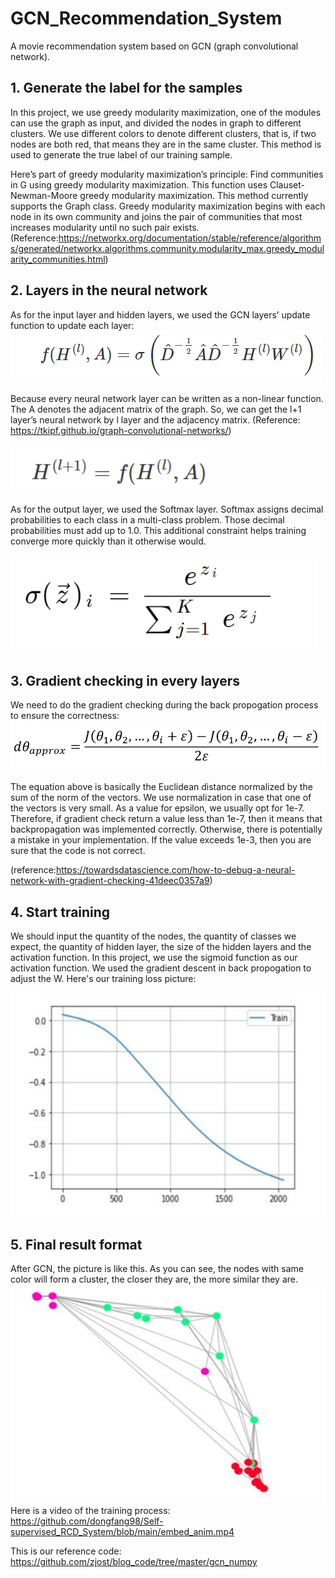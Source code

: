 # GCN_Recommendation_System
A movie recommendation system based on GCN (graph convolutional network). 

## 1.	Generate the label for the samples
In this project, we use greedy modularity maximization, one of the modules can use the graph as input, and divided the nodes in graph to different clusters. We use different colors to denote different clusters, that is, if two nodes are both red, that means they are in the same cluster. This method is used to generate the true label of our training sample. 

Here’s part of greedy modularity maximization’s principle:
Find communities in G using greedy modularity maximization. This function uses Clauset-Newman-Moore greedy modularity maximization. This method currently supports the Graph class. Greedy modularity maximization begins with each node in its own community and joins the pair of communities that most increases modularity until no such pair exists. (Reference:https://networkx.org/documentation/stable/reference/algorithms/generated/networkx.algorithms.community.modularity_max.greedy_modularity_communities.html)

## 2. Layers in the neural network
As for the input layer and hidden layers, we used the GCN layers’ update function to update each layer:
![image](https://github.com/dongfang98/Self-supervised_RCD_System/blob/main/Picture/GCN_Layer.png)

Because every neural network layer can be written as a non-linear function. The A denotes the adjacent matrix of the graph. So, we can get the l+1 layer’s neural network by l layer and the adjacency matrix. 
(Reference: https://tkipf.github.io/graph-convolutional-networks/)

![image](https://github.com/dongfang98/Self-supervised_RCD_System/blob/main/Picture/NeuralNetwork.png)

As for the output layer, we used the Softmax layer. Softmax assigns decimal probabilities to each class in a multi-class problem. Those decimal probabilities must add up to 1.0. This additional constraint helps training converge more quickly than it otherwise would.

![image](https://github.com/dongfang98/Self-supervised_RCD_System/blob/main/Picture/Softmax_Layer.png)

## 3. Gradient checking in every layers

We need to do the gradient checking during the back propogation process to ensure the correctness: 
![image](https://github.com/dongfang98/Self-supervised_RCD_System/blob/main/Picture/GradientChecking.png)

The equation above is basically the Euclidean distance normalized by the sum of the norm of the vectors. We use normalization in case that one of the vectors is very small.
As a value for epsilon, we usually opt for 1e-7. Therefore, if gradient check return a value less than 1e-7, then it means that backpropagation was implemented correctly. Otherwise, there is potentially a mistake in your implementation. If the value exceeds 1e-3, then you are sure that the code is not correct.

(reference:https://towardsdatascience.com/how-to-debug-a-neural-network-with-gradient-checking-41deec0357a9)

## 4. Start training

We should input the quantity of the nodes, the quantity of classes we expect, the quantity of hidden layer, the size of the hidden layers and the activation function. In this project, we use the sigmoid function as our activation function. We used the gradient descent in back propogation to adjust the W. Here's our training loss picture:

![image](https://github.com/dongfang98/Self-supervised_RCD_System/blob/main/Picture/Training.PNG)

## 5. Final result format
After GCN, the picture is like this. As you can see, the nodes with same color will form a cluster, the closer they are, the more similar they are. 
![image](https://github.com/dongfang98/Self-supervised_RCD_System/blob/main/Picture/AfterGCN.PNG)
Here is a video of the training process:  
https://github.com/dongfang98/Self-supervised_RCD_System/blob/main/embed_anim.mp4

This is our reference code: https://github.com/zjost/blog_code/tree/master/gcn_numpy
